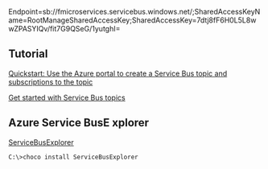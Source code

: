 Endpoint=sb://fmicroservices.servicebus.windows.net/;SharedAccessKeyName=RootManageSharedAccessKey;SharedAccessKey=7dtj8fF6H0L5L8wwZPASYIQv/fit7G9QSeG/1yutghI=

## Tutorial
[Quickstart: Use the Azure portal to create a Service Bus topic and subscriptions to the topic](https://docs.microsoft.com/en-us/azure/service-bus-messaging/service-bus-quickstart-topics-subscriptions-portal)

[Get started with Service Bus topics](https://docs.microsoft.com/en-us/azure/service-bus-messaging/service-bus-dotnet-how-to-use-topics-subscriptions)

## Azure Service BusE xplorer
[ServiceBusExplorer](https://github.com/paolosalvatori/ServiceBusExplorer/)
```
C:\>choco install ServiceBusExplorer
```